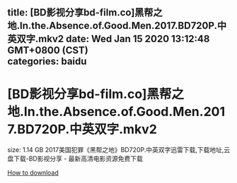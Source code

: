 
title: [BD影视分享bd-film.co]黑帮之地.In.the.Absence.of.Good.Men.2017.BD720P.中英双字.mkv2
date: Wed Jan 15 2020 13:12:48 GMT+0800 (CST)    
categories: baidu
---

# [BD影视分享bd-film.co]黑帮之地.In.the.Absence.of.Good.Men.2017.BD720P.中英双字.mkv2
size: 1.14 GB
 2017美国犯罪《黑帮之地》BD720P.中英双字迅雷下载,下载地址,云盘下载-BD影视分享 - 最新高清电影资源免费下载
 

[How to download](https://bpcam.bemobtrk.com/go/2ceec3aa-1ca2-46d6-b9ff-aaa5c184517c?jno=338)